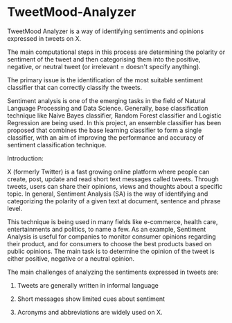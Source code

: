 # TweetMood-Analyzer
TweetMood Analyzer is a way of identifying sentiments and opinions expressed in tweets on X.

The main computational steps in this process are determining the polarity or sentiment of the tweet and then categorising them into the positive, negative, or neutral tweet (or irrelevant = doesn't specify anything). 

The primary issue is the identification of the most suitable sentiment classifier that can correctly classify the tweets. 

Sentiment analysis is one of the emerging tasks in the field of Natural Language Processing and Data Science. Generally, base classification technique like Naive Bayes classifier, Random Forest classifier and Logistic Regression are being used. In this project, an ensemble classifier has been proposed that combines the base learning classifier to form a single classifier, with an aim of improving the performance and accuracy of sentiment classification technique. 

Introduction:

X (formerly Twitter) is a fast growing online platform where people can create, post, update and read short text messages called tweets. Through tweets, users can share their opinions, views and thoughts about a specific topic. In general, Sentiment Analysis (SA) is the way of identifying and categorizing the polarity of a given text at document, sentence and phrase level. 

This technique is being used in many fields like e-commerce, health care, entertainments and politics, to name a few. As an example, Sentiment Analysis is useful for companies to monitor consumer opinions regarding their product, and for consumers to choose the best products based on public opinions. The main task is to determine the opinion of the tweet is either positive, negative or a neutral opinion. 

The main challenges of analyzing the sentiments expressed in tweets are:

1. Tweets are generally written in informal language 

2. Short messages show limited cues about sentiment 

3. Acronyms and abbreviations are widely used on X. 
